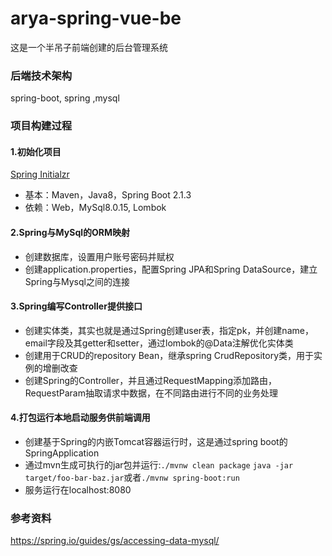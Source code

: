 # arya-spring-vue-be
这是一个半吊子前端创建的后台管理系统

### 后端技术架构
spring-boot, spring ,mysql

### 项目构建过程
#### 1.初始化项目

[Spring Initialzr](https://start.spring.io/) 

- 基本：Maven，Java8，Spring Boot 2.1.3
- 依赖：Web，MySql8.0.15, Lombok

#### 2.Spring与MySql的ORM映射
- 创建数据库，设置用户账号密码并赋权
- 创建application.properties，配置Spring JPA和Spring DataSource，建立Spring与Mysql之间的连接

#### 3.Spring编写Controller提供接口
- 创建实体类，其实也就是通过Spring创建user表，指定pk，并创建name，email字段及其getter和setter，通过lombok的@Data注解优化实体类
- 创建用于CRUD的repository Bean，继承spring CrudRepository类，用于实例的增删改查
- 创建Spring的Controller，并且通过RequestMapping添加路由，RequestParam抽取请求中数据，在不同路由进行不同的业务处理

#### 4.打包运行本地启动服务供前端调用
- 创建基于Spring的内嵌Tomcat容器运行时，这是通过spring boot的SpringApplication
- 通过mvn生成可执行的jar包并运行:`./mvnw clean package` `java -jar target/foo-bar-baz.jar`或者`./mvnw spring-boot:run`
- 服务运行在localhost:8080


### 参考资料
https://spring.io/guides/gs/accessing-data-mysql/